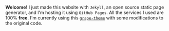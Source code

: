 <strong>Welcome!</strong> I just made this website with `Jekyll`, an open source static page generator, and I'm hosting it using `GitHub Pages`. All the services I used are 100% <strong>free</strong>. I'm currently using this <a href="https://github.com/naye0ng/Grape-Theme">`grape-theme`</a> with some modifications to the original code. 
